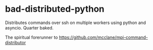 # bad-distributed-python
Distributes commands over ssh on multiple workers using python and asyncio. Quarter baked.

The spiritual forerunner to https://github.com/mcclane/mpi-command-distributor
